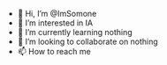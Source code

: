 - 👋 Hi, I’m @ImSomone
- 👀 I’m interested in IA
- 🌱 I’m currently learning nothing
- 💞️ I’m looking to collaborate on nothing
- 📫 How to reach me
